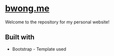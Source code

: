 # [bwong.me](https://www.bwong.me)
Welcome to the repository for my personal website!

## Built with
- Bootstrap - Template used
